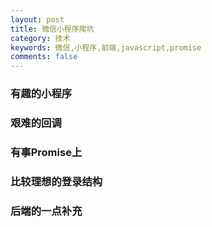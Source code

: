```yaml
---
layout: post
title: 微信小程序爬坑
category: 技术
keywords: 微信,小程序,前端,javascript,promise
comments: false
---
```


### 有趣的小程序

### 艰难的回调

### 有事Promise上

### 比较理想的登录结构

### 后端的一点补充